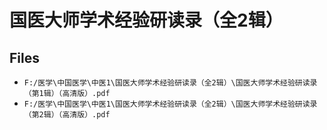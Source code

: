 # 国医大师学术经验研读录（全2辑）

## Files

- `F:/医学\中国医学\中医1\国医大师学术经验研读录（全2辑）\国医大师学术经验研读录（第1辑）（高清版）.pdf`
- `F:/医学\中国医学\中医1\国医大师学术经验研读录（全2辑）\国医大师学术经验研读录（第2辑）（高清版）.pdf`
